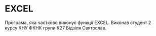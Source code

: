 # EXCEL

Програма, яка частково виконує функції EXCEL. Виконав студент 2 курсу КНУ ФКНК групи К27 Бідзіля Святослав. 
